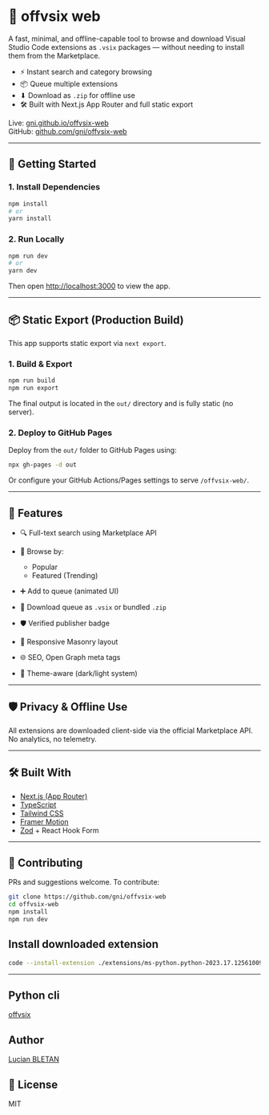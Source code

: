 # 🧩 offvsix web

A fast, minimal, and offline-capable tool to browse and download Visual Studio Code extensions as `.vsix` packages — without needing to install them from the Marketplace.

- ⚡ Instant search and category browsing
- 📦 Queue multiple extensions
- ⬇ Download as `.zip` for offline use
- 🛠 Built with Next.js App Router and full static export

Live: [gni.github.io/offvsix-web](https://gni.github.io/offvsix-web)  
GitHub: [github.com/gni/offvsix-web](https://github.com/gni/offvsix-web)

---

## 🚀 Getting Started

### 1. Install Dependencies

```bash
npm install
# or
yarn install
````

### 2. Run Locally

```bash
npm run dev
# or
yarn dev
```

Then open [http://localhost:3000](http://localhost:3000) to view the app.

---

## 📦 Static Export (Production Build)

This app supports static export via `next export`.

### 1. Build & Export

```bash
npm run build
npm run export
```

The final output is located in the `out/` directory and is fully static (no server).

### 2. Deploy to GitHub Pages

Deploy from the `out/` folder to GitHub Pages using:

```bash
npx gh-pages -d out
```

Or configure your GitHub Actions/Pages settings to serve `/offvsix-web/`.

---

## 🧠 Features

* 🔍 Full-text search using Marketplace API
* 📂 Browse by:

  * Popular
  * Featured (Trending)
* ➕ Add to queue (animated UI)
* 📁 Download queue as `.vsix` or bundled `.zip`
* 🛡 Verified publisher badge
* 🧱 Responsive Masonry layout
* 🌐 SEO, Open Graph meta tags
* 🎨 Theme-aware (dark/light system)

---

## 🛡 Privacy & Offline Use

All extensions are downloaded client-side via the official Marketplace API. No analytics, no telemetry.

---

## 🛠 Built With

* [Next.js (App Router)](https://nextjs.org/)
* [TypeScript](https://www.typescriptlang.org/)
* [Tailwind CSS](https://tailwindcss.com/)
* [Framer Motion](https://www.framer.com/motion/)
* [Zod](https://zod.dev/) + React Hook Form

---

## 🤝 Contributing

PRs and suggestions welcome. To contribute:

```bash
git clone https://github.com/gni/offvsix-web
cd offvsix-web
npm install
npm run dev
```

## Install downloaded extension
```bash
code --install-extension ./extensions/ms-python.python-2023.17.12561009.vsix
```

---

## Python cli
[offvsix](https://github.com/gni/offvsix)

## Author
[Lucian BLETAN](https://github.com/gni)

## 📄 License

MIT
